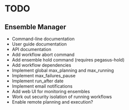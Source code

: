 TODO
====

Ensemble Manager
----------------
* Command-line documentation
* User guide documentation
* API documentation
* Add workflow abort command
* Add ensemble hold command (requires pegasus-hold)
* Add workflow dependencies
* Implement global max\_planning and max\_running
* Implement max\_failures\_pause
* Implement run\_after date
* Implement email notifications
* Add web UI for monitoring ensembles
* Work out security isolation of running workflows
* Enable remote planning and execution?


